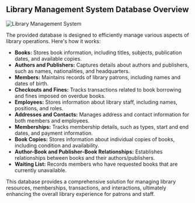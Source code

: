 ## Library Management System Database Overview
![Library Management System](https://github.com/MuslimShah/libraryDb/blob/main/libraryManagementDb.png)



The provided database is designed to efficiently manage various aspects of library operations. Here's how it works:

- **Books:** Stores book information, including titles, subjects, publication dates, and available copies.
- **Authors and Publishers:** Captures details about authors and publishers, such as names, nationalities, and headquarters.
- **Members:** Maintains records of library patrons, including names and dates of birth.
- **Checkouts and Fines:** Tracks transactions related to book borrowing and fines imposed on overdue books.
- **Employees:** Stores information about library staff, including names, positions, and roles.
- **Addresses and Contacts:** Manages address and contact information for both members and employees.
- **Memberships:** Tracks membership details, such as types, start and end dates, and payment information.
- **Book Copies:** Stores information about individual copies of books, including condition and availability.
- **Author-Book and Publisher-Book Relationships:** Establishes relationships between books and their authors/publishers.
- **Waiting List:** Records members who have requested books that are currently unavailable.

This database provides a comprehensive solution for managing library resources, memberships, transactions, and interactions, ultimately enhancing the overall library experience for patrons and staff.
